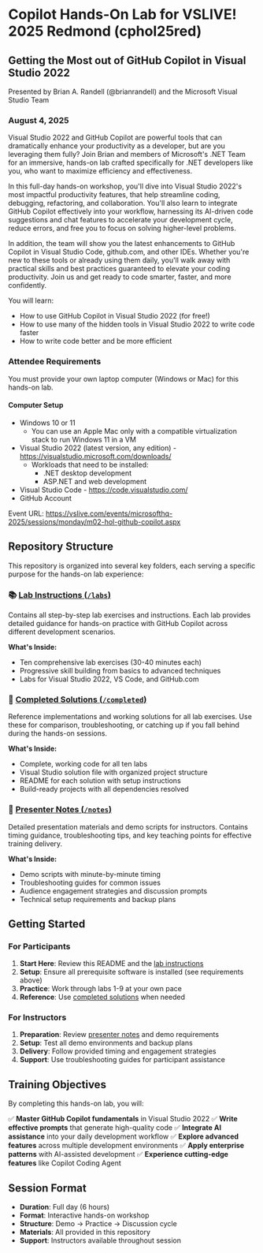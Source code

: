 # Copilot Hands-On Lab for VSLIVE! 2025 Redmond (cphol25red)

## Getting the Most out of GitHub Copilot in Visual Studio 2022

Presented by Brian A. Randell (@brianrandell) and the Microsoft Visual Studio Team

### August 4, 2025

Visual Studio 2022 and GitHub Copilot are powerful tools that can dramatically enhance your productivity as a developer,
 but are you leveraging them fully? Join Brian and members of Microsoft's .NET Team for an immersive, hands-on lab crafted
 specifically for .NET developers like you, who want to maximize efficiency and effectiveness.

In this full-day hands-on workshop, you'll dive into Visual Studio 2022's most impactful productivity features,
 that help streamline coding, debugging, refactoring, and collaboration. You'll also learn to integrate
 GitHub Copilot effectively into your workflow, harnessing its AI-driven code suggestions and chat features to
 accelerate your development cycle, reduce errors, and free you to focus on solving higher-level problems.

In addition, the team will show you the latest enhancements to GitHub Copilot in Visual Studio Code, github.com,
 and other IDEs. Whether you're new to these tools or already using them daily, you'll walk away with practical
 skills and best practices guaranteed to elevate your coding productivity. Join us and get ready to code smarter,
 faster, and more confidently.

You will learn:

* How to use GitHub Copilot in Visual Studio 2022 (for free!)
* How to use many of the hidden tools in Visual Studio 2022 to write code faster
* How to write code better and be more efficient

### Attendee Requirements

You must provide your own laptop computer (Windows or Mac) for this hands-on lab.

#### Computer Setup

* Windows 10 or 11
  * You can use an Apple Mac only with a compatible virtualization stack to run Windows 11 in a VM
* Visual Studio 2022 (latest version, any edition) - <https://visualstudio.microsoft.com/downloads/>
  * Workloads that need to be installed:
    * .NET desktop development
    * ASP.NET and web development
* Visual Studio Code - <https://code.visualstudio.com/>
* GitHub Account

Event URL: <https://vslive.com/events/microsofthq-2025/sessions/monday/m02-hol-github-copilot.aspx>

## Repository Structure

This repository is organized into several key folders, each serving a specific purpose for the hands-on lab experience:

### 📚 [Lab Instructions (`/labs`)](labs/README.md)

Contains all step-by-step lab exercises and instructions. Each lab provides detailed guidance for hands-on practice with
 GitHub Copilot across different development scenarios.

**What's Inside:**

* Ten comprehensive lab exercises (30-40 minutes each)
* Progressive skill building from basics to advanced techniques
* Labs for Visual Studio 2022, VS Code, and GitHub.com

### 🎯 [Completed Solutions (`/completed`)](completed/README.md)

Reference implementations and working solutions for all lab exercises. Use these for comparison, troubleshooting,
 or catching up if you fall behind during the hands-on sessions.

**What's Inside:**

* Complete, working code for all ten labs
* Visual Studio solution file with organized project structure
* README for each solution with setup instructions
* Build-ready projects with all dependencies resolved

### 🎤 [Presenter Notes (`/notes`)](notes/README.md)

Detailed presentation materials and demo scripts for instructors. Contains timing guidance, troubleshooting tips, and
 key teaching points for effective training delivery.

**What's Inside:**

* Demo scripts with minute-by-minute timing
* Troubleshooting guides for common issues
* Audience engagement strategies and discussion prompts
* Technical setup requirements and backup plans

## Getting Started

### For Participants

1. **Start Here**: Review this README and the [lab instructions](labs/README.md)
2. **Setup**: Ensure all prerequisite software is installed (see requirements above)
3. **Practice**: Work through labs 1-9 at your own pace
4. **Reference**: Use [completed solutions](completed/README.md) when needed

### For Instructors

1. **Preparation**: Review [presenter notes](notes/README.md) and demo requirements
2. **Setup**: Test all demo environments and backup plans
3. **Delivery**: Follow provided timing and engagement strategies
4. **Support**: Use troubleshooting guides for participant assistance

## Training Objectives

By completing this hands-on lab, you will:

✅ **Master GitHub Copilot fundamentals** in Visual Studio 2022
✅ **Write effective prompts** that generate high-quality code
✅ **Integrate AI assistance** into your daily development workflow
✅ **Explore advanced features** across multiple development environments
✅ **Apply enterprise patterns** with AI-assisted development
✅ **Experience cutting-edge features** like Copilot Coding Agent

## Session Format

* **Duration**: Full day (6 hours)
* **Format**: Interactive hands-on workshop
* **Structure**: Demo → Practice → Discussion cycle
* **Materials**: All provided in this repository
* **Support**: Instructors available throughout session
